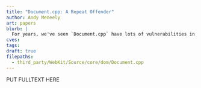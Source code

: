 ```yaml
---
title: "Document.cpp: A Repeat Offender"
author: Andy Meneely
art: papers
blurb: |
  For years, we've seen `Document.cpp` have lots of vulnerabilities in the Chromium project. What is it? Why do we keep seeing vulnerabilities here?
cves:
tags:
draft: true
filepaths:
  - third_party/WebKit/Source/core/dom/Document.cpp
---
```

PUT FULLTEXT HERE
